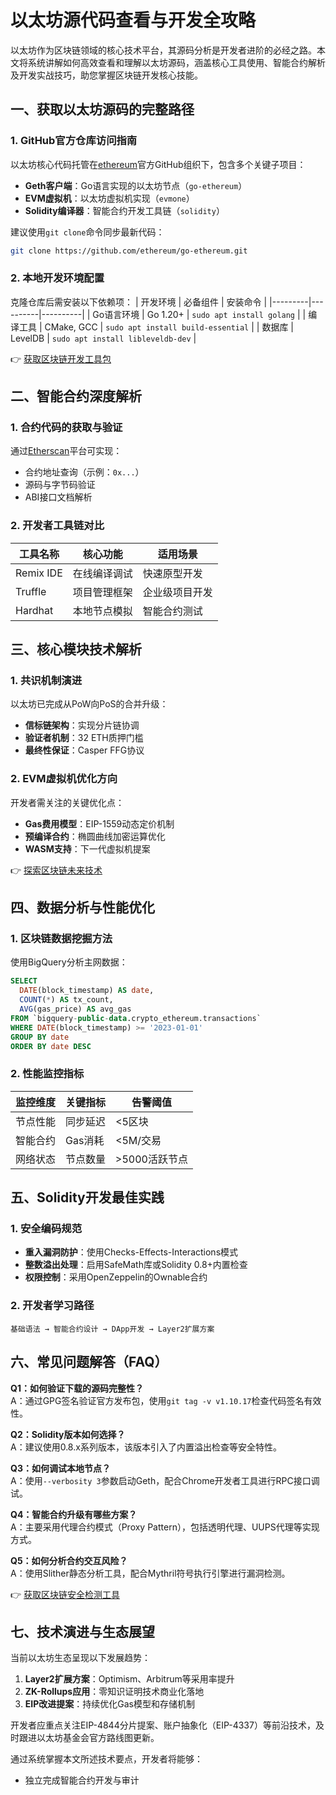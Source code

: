 # 以太坊源代码查看与开发全攻略

以太坊作为区块链领域的核心技术平台，其源码分析是开发者进阶的必经之路。本文将系统讲解如何高效查看和理解以太坊源码，涵盖核心工具使用、智能合约解析及开发实战技巧，助您掌握区块链开发核心技能。

## 一、获取以太坊源码的完整路径

### 1. GitHub官方仓库访问指南
以太坊核心代码托管在[ethereum](https://github.com/ethereum)官方GitHub组织下，包含多个关键子项目：
- **Geth客户端**：Go语言实现的以太坊节点（`go-ethereum`）
- **EVM虚拟机**：以太坊虚拟机实现（`evmone`）
- **Solidity编译器**：智能合约开发工具链（`solidity`）

建议使用`git clone`命令同步最新代码：
```bash
git clone https://github.com/ethereum/go-ethereum.git
```

### 2. 本地开发环境配置
克隆仓库后需安装以下依赖项：
| 开发环境 | 必备组件 | 安装命令 |
|---------|----------|----------|
| Go语言环境 | Go 1.20+ | `sudo apt install golang` |
| 编译工具 | CMake, GCC | `sudo apt install build-essential` |
| 数据库 | LevelDB | `sudo apt install libleveldb-dev` |

👉 [获取区块链开发工具包](https://bit.ly/okx_welcome)

## 二、智能合约深度解析

### 1. 合约代码的获取与验证
通过[Etherscan](https://etherscan.io/)平台可实现：
- 合约地址查询（示例：`0x...`）
- 源码与字节码验证
- ABI接口文档解析

### 2. 开发者工具链对比
| 工具名称 | 核心功能 | 适用场景 |
|----------|----------|----------|
| Remix IDE | 在线编译调试 | 快速原型开发 |
| Truffle | 项目管理框架 | 企业级项目开发 |
| Hardhat | 本地节点模拟 | 智能合约测试 |

## 三、核心模块技术解析

### 1. 共识机制演进
以太坊已完成从PoW向PoS的合并升级：
- **信标链架构**：实现分片链协调
- **验证者机制**：32 ETH质押门槛
- **最终性保证**：Casper FFG协议

### 2. EVM虚拟机优化方向
开发者需关注的关键优化点：
- **Gas费用模型**：EIP-1559动态定价机制
- **预编译合约**：椭圆曲线加密运算优化
- **WASM支持**：下一代虚拟机提案

👉 [探索区块链未来技术](https://bit.ly/okx_welcome)

## 四、数据分析与性能优化

### 1. 区块链数据挖掘方法
使用BigQuery分析主网数据：
```sql
SELECT 
  DATE(block_timestamp) AS date,
  COUNT(*) AS tx_count,
  AVG(gas_price) AS avg_gas
FROM `bigquery-public-data.crypto_ethereum.transactions`
WHERE DATE(block_timestamp) >= '2023-01-01'
GROUP BY date
ORDER BY date DESC
```

### 2. 性能监控指标
| 监控维度 | 关键指标 | 告警阈值 |
|----------|----------|----------|
| 节点性能 | 同步延迟 | <5区块 |
| 智能合约 | Gas消耗 | <5M/交易 |
| 网络状态 | 节点数量 | >5000活跃节点 |

## 五、Solidity开发最佳实践

### 1. 安全编码规范
- **重入漏洞防护**：使用Checks-Effects-Interactions模式
- **整数溢出处理**：启用SafeMath库或Solidity 0.8+内置检查
- **权限控制**：采用OpenZeppelin的Ownable合约

### 2. 开发者学习路径
```
基础语法 → 智能合约设计 → DApp开发 → Layer2扩展方案
```

## 六、常见问题解答（FAQ）

**Q1：如何验证下载的源码完整性？**  
A：通过GPG签名验证官方发布包，使用`git tag -v v1.10.17`检查代码签名有效性。

**Q2：Solidity版本如何选择？**  
A：建议使用0.8.x系列版本，该版本引入了内置溢出检查等安全特性。

**Q3：如何调试本地节点？**  
A：使用`--verbosity 3`参数启动Geth，配合Chrome开发者工具进行RPC接口调试。

**Q4：智能合约升级有哪些方案？**  
A：主要采用代理合约模式（Proxy Pattern），包括透明代理、UUPS代理等实现方式。

**Q5：如何分析合约交互风险？**  
A：使用Slither静态分析工具，配合Mythril符号执行引擎进行漏洞检测。

👉 [获取区块链安全检测工具](https://bit.ly/okx_welcome)

## 七、技术演进与生态展望

当前以太坊生态呈现以下发展趋势：
1. **Layer2扩展方案**：Optimism、Arbitrum等采用率提升
2. **ZK-Rollups应用**：零知识证明技术商业化落地
3. **EIP改进提案**：持续优化Gas模型和存储机制

开发者应重点关注EIP-4844分片提案、账户抽象化（EIP-4337）等前沿技术，及时跟进以太坊基金会官方路线图更新。

通过系统掌握本文所述技术要点，开发者将能够：
- 独立完成智能合约开发与审计